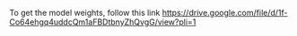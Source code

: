 To get the model weights, follow this link https://drive.google.com/file/d/1f-Co64ehgq4uddcQm1aFBDtbnyZhQvgG/view?pli=1
